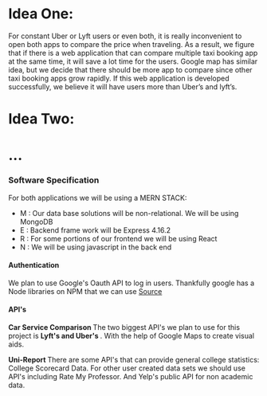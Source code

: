 # Idea One: 

For constant Uber or Lyft users or even both, it is really inconvenient to open both apps to compare the price when traveling. As a result, we figure that if there is a web application that can compare multiple taxi booking app at the same time, it will save a lot time for the users. Google map has similar idea, but we decide that there should be more app to compare since other taxi booking apps grow rapidly. If this web application is developed successfully, we believe it will have users more than Uber’s and lyft’s.  
 
 # Idea Two:
 
 <h1>...</h1>
 
 
 
 
<h3>Software Specification </h3>

For both applications we will be using a MERN STACK:
<ul>
  <li>M : Our data base solutions will be non-relational. We will be using MongoDB </li>
  <li>E : Backend frame work will be Express 4.16.2 </li>
  <li>R : For some portions of our frontend we will be using React </li>
  <li>N : We will be using javascript in the back end </li>
</ul>
<h4> Authentication </h4>
We plan to use Google's Oauth API to log in users. Thankfully google has a Node libraries on NPM that we can use <a href="https://github.com/google/google-api-nodejs-client/" > Source </a>






<h4> API's </h4> 

<b> Car Service Comparison </b>
The two biggest API's we plan to use for this project is <b> Lyft's and Uber's </b>. With the help of Google Maps to create visual aids. 

<b> Uni-Report </b>
There are some API's that can provide general college statistics: College Scorecard Data.
For other user created data sets we should use API's including Rate My Professor.
And Yelp's public API for non academic data. 



